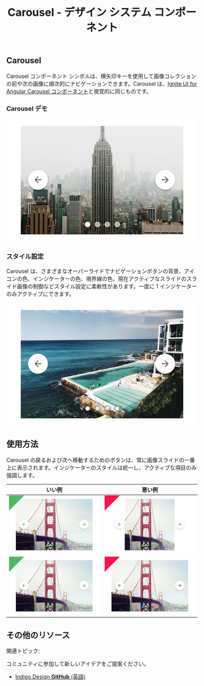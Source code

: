 ﻿---
title: Carousel - デザイン システム コンポーネント
_description: Carousel コンポーネント シンボルは画像コレクションの順次的なブラウジングが可能です。
_keywords: デザイン システム, Sketch, Ignite UI for Angular, コンポーネント, UI ライブラリ, ウィジェット
_language: ja
---

## Carousel

Carousel コンポーネント シンボルは、横矢印キーを使用して画像コレクションの前や次の画像に順次的にナビゲーションできます。Carousel は、[Ignite UI for Angular Carousel コンポーネント](https://jp.infragistics.com/products/ignite-ui-angular/angular/components/carousel.html)と視覚的に同じものです。

### Carousel デモ

![](../images/carousel_demo.png)

### スタイル設定

Carousel は、さまざまなオーバーライドでナビゲーションボタンの背景、アイコンの色、インジケーターの色、境界線の色、現在アクティブなスライドのスライド画像の制御などスタイル設定に柔軟性があります。一度に 1 インジケーターのみアクティブにできます。

![](../images/carousel_styling.png)

## 使用方法

Carousel の戻るおよび次へ移動するためのボタンは、常に画像スライドの一番上に表示されます。インジケーターのスタイルは統一し、アクティブな項目のみ強調します。

| いい例                              | 悪い例                             |
| ------------------------------- | --------------------------------- |
| ![](../images/carousel_do1.png) | ![](../images/carousel_dont1.png) |
| ![](../images/carousel_do2.png) | ![](../images/carousel_dont2.png) |

## その他のリソース

関連トピック:

コミュニティに参加して新しいアイデアをご提案ください。

- [Indigo Design **GitHub** (英語)](https://github.com/IgniteUI/design-system-docfx)
